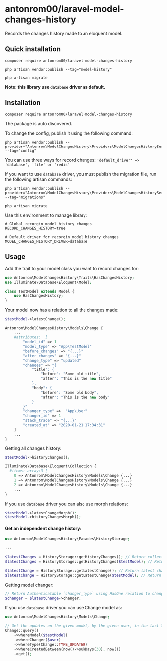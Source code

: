 # antonrom00/laravel-model-changes-history

Records the changes history made to an eloquent model.

## Quick installation

```
composer require antonrom00/laravel-model-changes-history
```

```
php artisan vendor:publish --tag="model-history"
```

```
php artisan migrate
```

**Note: this library use `database` driver as default.**

## Installation
```
composer require antonrom00/laravel-model-changes-history
```

The package is auto discovered.

To change the config, publish it using the following command:
```
php artisan vendor:publish --provider="Antonrom\ModelChangesHistory\Providers\ModelChangesHistoryServiceProvider" --tag="config"
```

You can use three ways for record changes: `'default_driver' => 'database', 'file' or 'redis'`

If you want to use `database` driver, you must publish the migration file, run the following artisan commands:
```
php artisan vendor:publish --provider="Antonrom\ModelChangesHistory\Providers\ModelChangesHistoryServiceProvider" --tag="migrations"
```
```
php artisan migrate
```

Use this environment to manage library:
```
# Global recorgin model history changes
RECORD_CHANGES_HISTORY=true

# Default driver for recorgin model history changes
MODEL_CHANGES_HISTORY_DRIVER=database
```

## Usage

Add the trait to your model class you want to record changes for:
```php
use Antonrom\ModelChangesHistory\Traits\HasChangesHistory;
use Illuminate\Database\Eloquent\Model;

class TestModel extends Model {
    use HasChangesHistory;
}

```

Your model now has a relation to all the changes made:
```php
$testModel->latestChange();

Antonrom\ModelChangesHistory\Models\Change {
    ...
    #attributes:  [
        "model_id" => 1
        "model_type" => "App\TestModel"
        "before_changes" => "{...}"
        "after_changes" => "{...}"
        "change_type" => "updated"
        "changes" => "{
            "title": {
                "before": "Some old title",  
                "after": "This is the new title"
            },
            "body": {
                "before": "Some old body",  
                "after": "This is the new body"
            }
        }"
        "changer_type" =>  "App\User"
        "changer_id" => 1
        "stack_trace" => "{...}"
        "created_at" => "2020-01-21 17:34:31"
    ]
    ...
}
```

Getting all changes history:
```php
$testModel->historyChanges();

Illuminate\Database\Eloquent\Collection {
  #items: array:3 [
    0 => Antonrom\ModelChangesHistory\Models\Change {...}
    1 => Antonrom\ModelChangesHistory\Models\Change {...}
    2 => Antonrom\ModelChangesHistory\Models\Change {...}
    ...
}
```

If you use `database` driver you can also use morph relations:
```php
$testModel->latestChangeMorph();
$testModel->historyChangesMorph();
```

#### Get an independent change history:

```php
use Antonrom\ModelChangesHistory\Facades\HistoryStorage;

...

$latestChanges = HistoryStorage::getHistoryChanges(); // Return collection fo all latest changes
$latestChanges = HistoryStorage::getHistoryChanges($testModel); // Return collection fo all latest changes for model

$latestChange = HistoryStorage::getLatestChange(); // Return latest change
$latestChange = HistoryStorage::getLatestChange($testModel); // Return latest change for model

```

Getting model changer:
```php
// Return Authenticatable `changer_type` using HasOne relation to changer_type and changer_id
$changer = $latestChange->changer; 
```

If you use `database` driver you can use Change model as:
```php
use Antonrom\ModelChangesHistory\Models\Change;

// Get the updates on the given model, by the given user, in the last 30 days:
Change::query()
    ->whereModel($testModel)
    ->whereChanger($user)
    ->whereType(Change::TYPE_UPDATED)
    ->whereCreatedBetween(now()->subDays(30), now())
    ->get();
```
